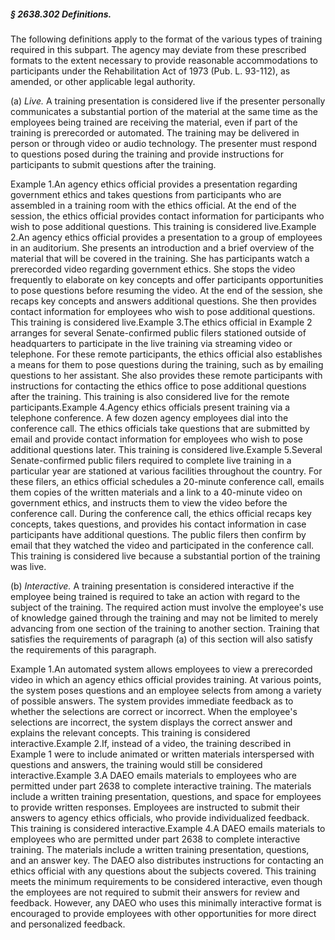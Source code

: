 ##### § 2638.302 Definitions. #####

The following definitions apply to the format of the various types of training required in this subpart. The agency may deviate from these prescribed formats to the extent necessary to provide reasonable accommodations to participants under the Rehabilitation Act of 1973 (Pub. L. 93-112), as amended, or other applicable legal authority.

(a) *Live.* A training presentation is considered live if the presenter personally communicates a substantial portion of the material at the same time as the employees being trained are receiving the material, even if part of the training is prerecorded or automated. The training may be delivered in person or through video or audio technology. The presenter must respond to questions posed during the training and provide instructions for participants to submit questions after the training.

Example 1.An agency ethics official provides a presentation regarding government ethics and takes questions from participants who are assembled in a training room with the ethics official. At the end of the session, the ethics official provides contact information for participants who wish to pose additional questions. This training is considered live.Example 2.An agency ethics official provides a presentation to a group of employees in an auditorium. She presents an introduction and a brief overview of the material that will be covered in the training. She has participants watch a prerecorded video regarding government ethics. She stops the video frequently to elaborate on key concepts and offer participants opportunities to pose questions before resuming the video. At the end of the session, she recaps key concepts and answers additional questions. She then provides contact information for employees who wish to pose additional questions. This training is considered live.Example 3.The ethics official in Example 2 arranges for several Senate-confirmed public filers stationed outside of headquarters to participate in the live training via streaming video or telephone. For these remote participants, the ethics official also establishes a means for them to pose questions during the training, such as by emailing questions to her assistant. She also provides these remote participants with instructions for contacting the ethics office to pose additional questions after the training. This training is also considered live for the remote participants.Example 4.Agency ethics officials present training via a telephone conference. A few dozen agency employees dial into the conference call. The ethics officials take questions that are submitted by email and provide contact information for employees who wish to pose additional questions later. This training is considered live.Example 5.Several Senate-confirmed public filers required to complete live training in a particular year are stationed at various facilities throughout the country. For these filers, an ethics official schedules a 20-minute conference call, emails them copies of the written materials and a link to a 40-minute video on government ethics, and instructs them to view the video before the conference call. During the conference call, the ethics official recaps key concepts, takes questions, and provides his contact information in case participants have additional questions. The public filers then confirm by email that they watched the video and participated in the conference call. This training is considered live because a substantial portion of the training was live.

(b) *Interactive.* A training presentation is considered interactive if the employee being trained is required to take an action with regard to the subject of the training. The required action must involve the employee's use of knowledge gained through the training and may not be limited to merely advancing from one section of the training to another section. Training that satisfies the requirements of paragraph (a) of this section will also satisfy the requirements of this paragraph.

Example 1.An automated system allows employees to view a prerecorded video in which an agency ethics official provides training. At various points, the system poses questions and an employee selects from among a variety of possible answers. The system provides immediate feedback as to whether the selections are correct or incorrect. When the employee's selections are incorrect, the system displays the correct answer and explains the relevant concepts. This training is considered interactive.Example 2.If, instead of a video, the training described in Example 1 were to include animated or written materials interspersed with questions and answers, the training would still be considered interactive.Example 3.A DAEO emails materials to employees who are permitted under part 2638 to complete interactive training. The materials include a written training presentation, questions, and space for employees to provide written responses. Employees are instructed to submit their answers to agency ethics officials, who provide individualized feedback. This training is considered interactive.Example 4.A DAEO emails materials to employees who are permitted under part 2638 to complete interactive training. The materials include a written training presentation, questions, and an answer key. The DAEO also distributes instructions for contacting an ethics official with any questions about the subjects covered. This training meets the minimum requirements to be considered interactive, even though the employees are not required to submit their answers for review and feedback. However, any DAEO who uses this minimally interactive format is encouraged to provide employees with other opportunities for more direct and personalized feedback.